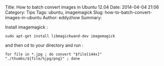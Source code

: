Title: How to batch convert images in Ubuntu 12.04
Date: 2014-04-04 21:06
Category: Tips
Tags: ubuntu, imagemagick
Slug: how-to-batch-convert-images-in-ubuntu
Author: eddyzhow
Summary:

Install imagemagick :

```
sudo apt-get install libmagickwand-dev imagemagick
```

and then cd to your directory and run :

```
for file in *.jpg ; do convert "$file[144x]" "./thumbs/${file/%jpg/png}" ; done
```
